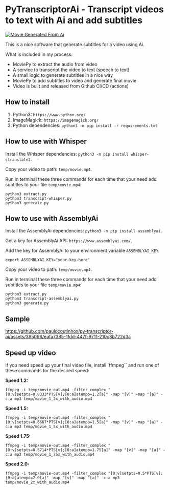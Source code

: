 # PyTranscriptorAi - Transcript videos to text with Ai and add subtitles

[![Movie Generated From Ai](https://github.com/paulocoutinhox/py-transcript-video/actions/workflows/build.yml/badge.svg)](https://github.com/paulocoutinhox/py-transcript-video/actions/workflows/build.yml)

This is a nice software that generate subtitles for a video using Ai.

What is included in my process:

- MoviePy to extract the audio from video
- A service to transcript the video to text (speech to text)
- A small logic to generate subtitles in a nice way
- MoviePy to add subtitles to video and generate final movie
- Video is built and released from Github CI/CD (actions)

## How to install

1. Python3: `https://www.python.org/`
2. ImageMagick: `https://imagemagick.org/`
3. Python dependencies: `python3 -m pip install -r requirements.txt`

## How to use with Whisper

Install the Whisper dependencies: `python3 -m pip install whisper-ctranslate2`.

Copy your video to path: `temp/movie.mp4`.

Run in terminal these three commands for each time that your need add subtitles to your file `temp/movie.mp4`:

```
python3 extract.py
python3 transcript-whisper.py
python3 generate.py
```

## How to use with AssemblyAi

Install the AssemblyAi dependencies: `python3 -m pip install assemblyai`.

Get a key for AssemblyAi API: `https://www.assemblyai.com/`.

Add the key for AssemblyAi to your environment variable `ASSEMBLYAI_KEY`:

```
export ASSEMBLYAI_KEY="your-key-here"
```

Copy your video to path: `temp/movie.mp4`.

Run in terminal these three commands for each time that your need add subtitles to your file `temp/movie.mp4`:

```
python3 extract.py
python3 transcript-assemblyai.py
python3 generate.py
```

## Sample

https://github.com/paulocoutinhox/py-transcriptor-ai/assets/395096/eafa7385-1fdd-447f-9711-210c3b722d3c

## Speed up video

If you need speed up your final video file, install `ffmpeg`` and run one of these commands for the desired speed:

**Speed 1.2:**

```
ffmpeg -i temp/movie-out.mp4 -filter_complex "[0:v]setpts=0.8333*PTS[v];[0:a]atempo=1.2[a]" -map "[v]" -map "[a]" -c:a mp3 temp/movie_1_2x_with_audio.mp4
```

**Speed 1.5:**

```
ffmpeg -i temp/movie-out.mp4 -filter_complex "[0:v]setpts=0.6667*PTS[v];[0:a]atempo=1.5[a]" -map "[v]" -map "[a]" -c:a mp3 temp/movie_1_5x_with_audio.mp4
```

**Speed 1.75:**

```
ffmpeg -i temp/movie-out.mp4 -filter_complex "[0:v]setpts=0.5714*PTS[v];[0:a]atempo=1.75[a]" -map "[v]" -map "[a]" -c:a mp3 temp/movie_1_75x_with_audio.mp4
```

**Speed 2.0:**

```
ffmpeg -i temp/movie-out.mp4 -filter_complex "[0:v]setpts=0.5*PTS[v];[0:a]atempo=2.0[a]" -map "[v]" -map "[a]" -c:a mp3 temp/movie_2x_with_audio.mp4
```
